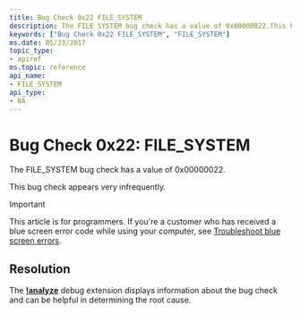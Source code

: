 ```yaml
---
title: Bug Check 0x22 FILE_SYSTEM
description: The FILE_SYSTEM bug check has a value of 0x00000022.This bug check appears very infrequently.
keywords: ["Bug Check 0x22 FILE_SYSTEM", "FILE_SYSTEM"]
ms.date: 05/23/2017
topic_type:
- apiref
ms.topic: reference
api_name:
- FILE_SYSTEM
api_type:
- NA
---
```


# Bug Check 0x22: FILE\_SYSTEM


The FILE\_SYSTEM bug check has a value of 0x00000022.

This bug check appears very infrequently.

> [!IMPORTANT]
> This article is for programmers. If you're a customer who has received a blue screen error code while using your computer, see [Troubleshoot blue screen errors](https://www.windows.com/stopcode).



## Resolution
The [**!analyze**](../debuggercmds/-analyze.md) debug extension displays information about the bug check and can be helpful in determining the root cause.
 

 




